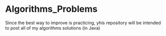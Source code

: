 # Algorithms_Problems

Since the best way to improve is practicing, yhis repository will be intended to post all of my algorithms solutions (in Java)
